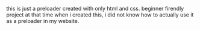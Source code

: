 this is just a preloader created with only html and css.
beginner firendly project
at that time when i created this, i did not know how to actually use it as a preloader in my website.
